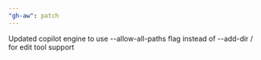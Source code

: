 ```yaml
---
"gh-aw": patch
---
```


Updated copilot engine to use --allow-all-paths flag instead of --add-dir / for edit tool support
